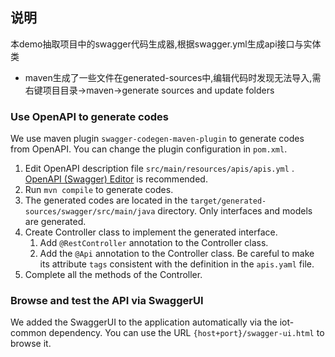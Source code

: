 ## 说明
本demo抽取项目中的swagger代码生成器,根据swagger.yml生成api接口与实体类

- maven生成了一些文件在generated-sources中,编辑代码时发现无法导入,需右键项目目录->maven->generate sources and update folders

### Use OpenAPI to generate codes

We use maven plugin `swagger-codegen-maven-plugin` to generate codes from OpenAPI. You can change the plugin
configuration in `pom.xml`.

1. Edit OpenAPI description file `src/main/resources/apis/apis.yml`
   . [OpenAPI (Swagger) Editor](https://marketplace.visualstudio.com/items?itemName=42Crunch.vscode-openapi) is
   recommended.
2. Run `mvn compile` to generate codes.
3. The generated codes are located in the `target/generated-sources/swagger/src/main/java` directory. Only interfaces
   and models are generated.
4. Create Controller class to implement the generated interface.
    1. Add `@RestController` annotation to the Controller class.
    2. Add the `@Api` annotation to the Controller class. Be careful to make its attribute `tags` consistent with the definition in the `apis.yaml` file.
5. Complete all the methods of the Controller.

### Browse and test the API via SwaggerUI

We added the SwaggerUI to the application automatically via the iot-common dependency. You can use the
URL `{host+port}/swagger-ui.html` to browse it.